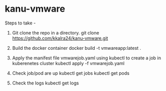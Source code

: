 # kanu-vmware

Steps to take -

1. Git clone the repo in a directory. 
git clone https://github.com/kkalra24/kanu-vmware.git

2. Build the docker container
docker build -t vmwareapp:latest .

3. Apply the manifest file vmwarejob.yaml using kubectl to create a job in kuberenetes cluster
kubectl apply -f vmwarejob.yaml

4. Check job/pod are up 
kubectl get jobs
kubectl get pods

5. Check the logs
kubectl get logs
